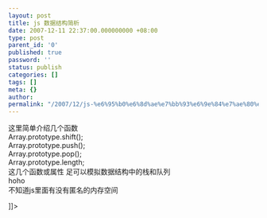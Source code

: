 ```yaml
---
layout: post
title: js 数据结构简析
date: 2007-12-11 22:37:00.000000000 +08:00
type: post
parent_id: '0'
published: true
password: ''
status: publish
categories: []
tags: []
meta: {}
author: 
permalink: "/2007/12/js-%e6%95%b0%e6%8d%ae%e7%bb%93%e6%9e%84%e7%ae%80%e6%9e%90.html"
---
```

这里简单介绍几个函数  
Array.prototype.shift();  
Array.prototype.push();  
Array.prototype.pop();  
Array.prototype.length;  
这几个函数或属性 足可以模拟数据结构中的栈和队列  
hoho  
不知道js里面有没有匿名的内存空间

]]\>

